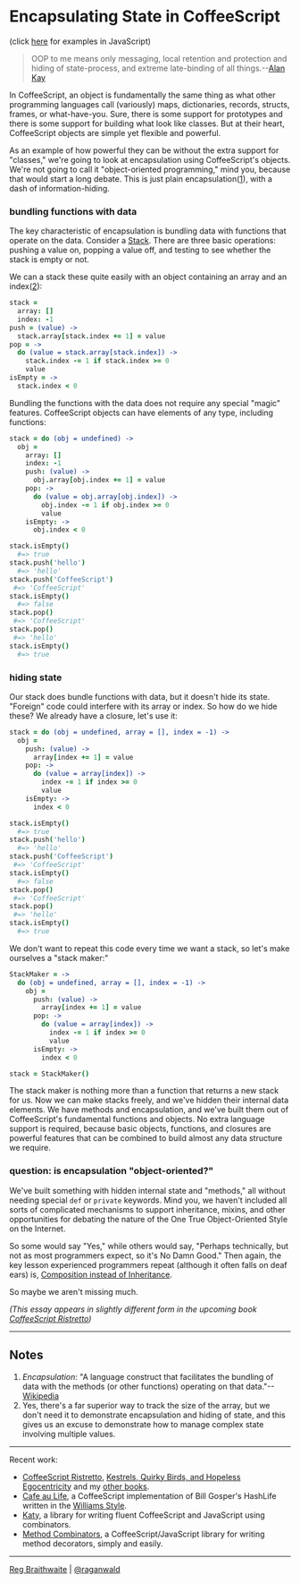 # Encapsulating State in CoffeeScript

(click [here](https://github.com/raganwald/homoiconic/blob/master/2012/10/encapsulation.js.md) for examples in JavaScript)

> OOP to me means only messaging, local retention and protection and hiding of state-process, and extreme late-binding of all things.--[Alan Kay][oop]

[oop]: http://userpage.fu-berlin.de/~ram/pub/pub_jf47ht81Ht/doc_kay_oop_en

In CoffeeScript, an object is fundamentally the same thing as what other programming languages call (variously) maps, dictionaries, records, structs, frames, or what-have-you. Sure, there is some support for prototypes and there is some support for building what look like classes. But at their heart, CoffeeScript objects are simple yet flexible and powerful.

As an example of how powerful they can be without the extra support for "classes," we're going to look at encapsulation using CoffeeScript's objects. We're not going to call it "object-oriented programming," mind you, because that would start a long debate. This is just plain encapsulation([1](#notes)), with a dash of information-hiding.

### bundling functions with data

The key characteristic of encapsulation is bundling data with functions that operate on the data. Consider a [Stack]. There are three basic operations: pushing a value on, popping a value off, and testing to see whether the stack is empty or not.

[Stack]: https://en.wikipedia.org/wiki/Stack_(data_structure)

We can a stack these quite easily with an object containing an array and an index([2](#notes)):

```coffeescript
stack =
  array: []
  index: -1
push = (value) ->
  stack.array[stack.index += 1] = value
pop = ->
  do (value = stack.array[stack.index]) ->
    stack.index -= 1 if stack.index >= 0
    value
isEmpty = ->
  stack.index < 0
```
      
Bundling the functions with the data does not require any special "magic" features. CoffeeScript objects can have elements of any type, including functions:

```coffeescript
stack = do (obj = undefined) ->
  obj =
    array: []
    index: -1
    push: (value) ->
      obj.array[obj.index += 1] = value
    pop: ->
      do (value = obj.array[obj.index]) ->
        obj.index -= 1 if obj.index >= 0
        value
    isEmpty: ->
      obj.index < 0

stack.isEmpty()
  #=> true
stack.push('hello')
  #=> 'hello'
stack.push('CoffeeScript')
 #=> 'CoffeeScript'
stack.isEmpty()
  #=> false
stack.pop()
 #=> 'CoffeeScript'
stack.pop()
 #=> 'hello'
stack.isEmpty()
  #=> true
```

### hiding state

Our stack does bundle functions with data, but it doesn't hide its state. "Foreign" code could interfere with its array or index. So how do we hide these? We already have a closure, let's use it:

```coffeescript
stack = do (obj = undefined, array = [], index = -1) ->
  obj =
    push: (value) ->
      array[index += 1] = value
    pop: ->
      do (value = array[index]) ->
        index -= 1 if index >= 0
        value
    isEmpty: ->
      index < 0

stack.isEmpty()
  #=> true
stack.push('hello')
  #=> 'hello'
stack.push('CoffeeScript')
 #=> 'CoffeeScript'
stack.isEmpty()
  #=> false
stack.pop()
 #=> 'CoffeeScript'
stack.pop()
 #=> 'hello'
stack.isEmpty()
  #=> true
```

We don't want to repeat this code every time we want a stack, so let's make ourselves a "stack maker:"

```coffeescript
StackMaker = ->
  do (obj = undefined, array = [], index = -1) ->
    obj =
      push: (value) ->
        array[index += 1] = value
      pop: ->
        do (value = array[index]) ->
          index -= 1 if index >= 0
          value
      isEmpty: ->
        index < 0

stack = StackMaker()
```

The stack maker is nothing more than a function that returns a new stack for us. Now we can make stacks freely, and we've hidden their internal data elements. We have methods and encapsulation, and we've built them out of CoffeeScript's fundamental functions and objects. No extra language support is required, because basic objects, functions, and closures are powerful features that can be combined to build almost any data structure we require.

### question: is encapsulation "object-oriented?"

We've built something with hidden internal state and "methods," all without needing special `def` or `private` keywords. Mind you, we haven't included all sorts of complicated mechanisms to support inheritance, mixins, and other opportunities for debating the nature of the One True Object-Oriented Style on the Internet.

So some would say "Yes," while others would say, "Perhaps technically, but not as most programmers expect, so it's No Damn Good." Then again, the key lesson experienced programmers repeat (although it often falls on deaf ears) is, [Composition instead of Inheritance](http://www.c2.com/cgi/wiki?CompositionInsteadOfInheritance).

So maybe we aren't missing much.

*(This essay appears in slightly different form in the upcoming book [CoffeeScript Ristretto](http://leanpub.com/coffeescript-ristretto))*

---

Notes
---

1. *Encapsulation*: "A language construct that facilitates the bundling of data with the methods (or other functions) operating on that data."--[Wikipedia]
2. Yes, there's a far superior way to track the size of the array, but we don't need it to demonstrate encapsulation and hiding of state, and this gives us an excuse to demonstrate how to manage complex state involving multiple values.

[Wikipedia]: https://en.wikipedia.org/wiki/Encapsulation_(object-oriented_programming)

---

Recent work:

* [CoffeeScript Ristretto](http://leanpub.com/coffeescript-ristretto), [Kestrels, Quirky Birds, and Hopeless Egocentricity](http://leanpub.com/combinators) and my [other books](http://leanpub.com/u/raganwald).
* [Cafe au Life](http://recursiveuniver.se), a CoffeeScript implementation of Bill Gosper's HashLife written in the [Williams Style](https://github.com/raganwald/homoiconic/blob/master/2011/11/COMEFROM.md).
* [Katy](http://github.com/raganwald/Katy), a library for writing fluent CoffeeScript and JavaScript using combinators.
* [Method Combinators](https://github.com/raganwald/method-combinators), a CoffeeScript/JavaScript library for writing method decorators, simply and easily. 

---

[Reg Braithwaite](http://braythwayt.com) | [@raganwald](http://twitter.com/raganwald)
